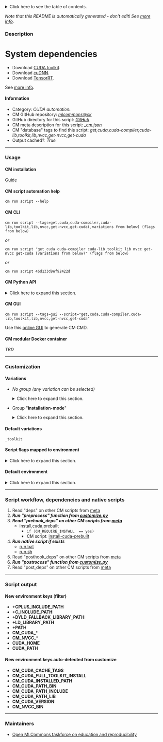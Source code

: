<details>
<summary>Click here to see the table of contents.</summary>

* [Description](#description)
* [Information](#information)
* [Usage](#usage)
  * [ CM installation](#cm-installation)
  * [ CM script automation help](#cm-script-automation-help)
  * [ CM CLI](#cm-cli)
  * [ CM Python API](#cm-python-api)
  * [ CM GUI](#cm-gui)
  * [ CM modular Docker container](#cm-modular-docker-container)
* [Customization](#customization)
  * [ Variations](#variations)
  * [ Script flags mapped to environment](#script-flags-mapped-to-environment)
  * [ Default environment](#default-environment)
* [Script workflow, dependencies and native scripts](#script-workflow-dependencies-and-native-scripts)
* [Script output](#script-output)
* [New environment keys (filter)](#new-environment-keys-(filter))
* [New environment keys auto-detected from customize](#new-environment-keys-auto-detected-from-customize)
* [Maintainers](#maintainers)

</details>

*Note that this README is automatically generated - don't edit! See [more info](README-extra.md).*

### Description

# System dependencies

* Download [CUDA toolkit](https://developer.nvidia.com/cuda-toolkit).
* Download [cuDNN](https://developer.nvidia.com/rdp/cudnn-download).
* Download [TensorRT](https://developer.nvidia.com/nvidia-tensorrt-8x-download).



See [more info](README-extra.md).

#### Information

* Category: *CUDA automation.*
* CM GitHub repository: *[mlcommons@ck](https://github.com/mlcommons/ck/tree/master/cm-mlops)*
* GitHub directory for this script: *[GitHub](https://github.com/mlcommons/ck/tree/master/cm-mlops/script/get-cuda)*
* CM meta description for this script: *[_cm.json](_cm.json)*
* CM "database" tags to find this script: *get,cuda,cuda-compiler,cuda-lib,toolkit,lib,nvcc,get-nvcc,get-cuda*
* Output cached?: *True*
___
### Usage

#### CM installation

[Guide](https://github.com/mlcommons/ck/blob/master/docs/installation.md)

#### CM script automation help

```cm run script --help```

#### CM CLI

`cm run script --tags=get,cuda,cuda-compiler,cuda-lib,toolkit,lib,nvcc,get-nvcc,get-cuda(,variations from below) (flags from below)`

*or*

`cm run script "get cuda cuda-compiler cuda-lib toolkit lib nvcc get-nvcc get-cuda (variations from below)" (flags from below)`

*or*

`cm run script 46d133d9ef92422d`

#### CM Python API

<details>
<summary>Click here to expand this section.</summary>

```python

import cmind

r = cmind.access({'action':'run'
                  'automation':'script',
                  'tags':'get,cuda,cuda-compiler,cuda-lib,toolkit,lib,nvcc,get-nvcc,get-cuda'
                  'out':'con',
                  ...
                  (other input keys for this script)
                  ...
                 })

if r['return']>0:
    print (r['error'])

```

</details>


#### CM GUI

```cm run script --tags=gui --script="get,cuda,cuda-compiler,cuda-lib,toolkit,lib,nvcc,get-nvcc,get-cuda"```

Use this [online GUI](https://cKnowledge.org/cm-gui/?tags=get,cuda,cuda-compiler,cuda-lib,toolkit,lib,nvcc,get-nvcc,get-cuda) to generate CM CMD.

#### CM modular Docker container

*TBD*

___
### Customization


#### Variations

  * *No group (any variation can be selected)*
    <details>
    <summary>Click here to expand this section.</summary>

    * `_cudnn`
      - Environment variables:
        - *CM_CUDA_NEEDS_CUDNN*: `yes`
      - Workflow:
        1. ***Read "post_deps" on other CM scripts***
           * get,nvidia,cudnn
             * CM names: `--adr.['cudnn']...`
             - CM script: [get-cudnn](https://github.com/mlcommons/ck/tree/master/cm-mlops/script/get-cudnn)

    </details>


  * Group "**installation-mode**"
    <details>
    <summary>Click here to expand this section.</summary>

    * `_lib-only`
      - Environment variables:
        - *CM_CUDA_FULL_TOOLKIT_INSTALL*: `no`
        - *CM_TMP_FILE_TO_CHECK_UNIX*: `libcudart.so`
        - *CM_TMP_FILE_TO_CHECK_WINDOWS*: `libcudart.dll`
      - Workflow:
    * **`_toolkit`** (default)
      - Environment variables:
        - *CM_CUDA_FULL_TOOLKIT_INSTALL*: `yes`
        - *CM_TMP_FILE_TO_CHECK_UNIX*: `nvcc`
        - *CM_TMP_FILE_TO_CHECK_WINDOWS*: `nvcc.exe`
      - Workflow:

    </details>


#### Default variations

`_toolkit`

#### Script flags mapped to environment
<details>
<summary>Click here to expand this section.</summary>

* --**cudnn_tar_path**=value --> **CM_CUDNN_TAR_FILE_PATH**=value

**Above CLI flags can be used in the Python CM API as follows:**

```python
r=cm.access({... , "cudnn_tar_path":...}
```

</details>

#### Default environment

<details>
<summary>Click here to expand this section.</summary>

These keys can be updated via --env.KEY=VALUE or "env" dictionary in @input.json or using script flags.

* CM_CUDA_PATH_LIB_CUDNN_EXISTS: **no**
* CM_REQUIRE_INSTALL: **no**

</details>

___
### Script workflow, dependencies and native scripts

  1. Read "deps" on other CM scripts from [meta](https://github.com/mlcommons/ck/tree/master/cm-mlops/script/get-cuda/_cm.json)
  1. ***Run "preprocess" function from [customize.py](https://github.com/mlcommons/ck/tree/master/cm-mlops/script/get-cuda/customize.py)***
  1. ***Read "prehook_deps" on other CM scripts from [meta](https://github.com/mlcommons/ck/tree/master/cm-mlops/script/get-cuda/_cm.json)***
     * install,cuda,prebuilt
       * `if (CM_REQUIRE_INSTALL  == yes)`
       - CM script: [install-cuda-prebuilt](https://github.com/mlcommons/ck/tree/master/cm-mlops/script/install-cuda-prebuilt)
  1. ***Run native script if exists***
     * [run.bat](https://github.com/mlcommons/ck/tree/master/cm-mlops/script/get-cuda/run.bat)
     * [run.sh](https://github.com/mlcommons/ck/tree/master/cm-mlops/script/get-cuda/run.sh)
  1. Read "posthook_deps" on other CM scripts from [meta](https://github.com/mlcommons/ck/tree/master/cm-mlops/script/get-cuda/_cm.json)
  1. ***Run "postrocess" function from [customize.py](https://github.com/mlcommons/ck/tree/master/cm-mlops/script/get-cuda/customize.py)***
  1. Read "post_deps" on other CM scripts from [meta](https://github.com/mlcommons/ck/tree/master/cm-mlops/script/get-cuda/_cm.json)
___
### Script output
#### New environment keys (filter)

* **+CPLUS_INCLUDE_PATH**
* **+C_INCLUDE_PATH**
* **+DYLD_FALLBACK_LIBRARY_PATH**
* **+LD_LIBRARY_PATH**
* **+PATH**
* **CM_CUDA_***
* **CM_NVCC_***
* **CUDA_HOME**
* **CUDA_PATH**
#### New environment keys auto-detected from customize

* **CM_CUDA_CACHE_TAGS**
* **CM_CUDA_FULL_TOOLKIT_INSTALL**
* **CM_CUDA_INSTALLED_PATH**
* **CM_CUDA_PATH_BIN**
* **CM_CUDA_PATH_INCLUDE**
* **CM_CUDA_PATH_LIB**
* **CM_CUDA_VERSION**
* **CM_NVCC_BIN**
___
### Maintainers

* [Open MLCommons taskforce on education and reproducibility](https://github.com/mlcommons/ck/blob/master/docs/mlperf-education-workgroup.md)